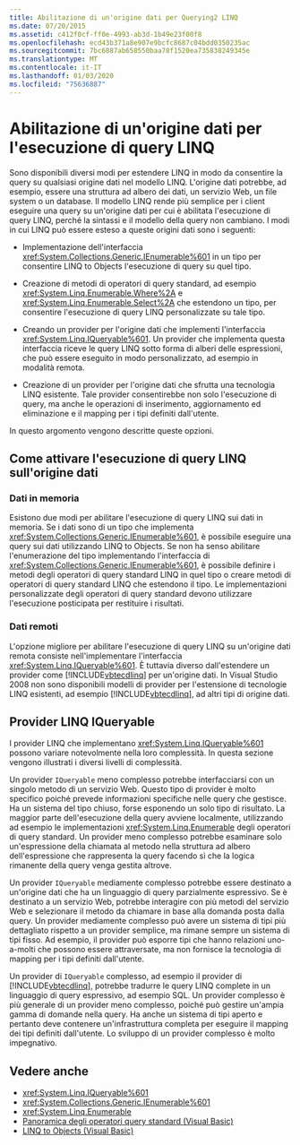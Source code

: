 ```yaml
---
title: Abilitazione di un'origine dati per Querying2 LINQ
ms.date: 07/20/2015
ms.assetid: c412f0cf-ff0e-4993-ab3d-1b49e23f00f8
ms.openlocfilehash: ecd43b371a8e907e9bcfc8687c04bdd0350235ac
ms.sourcegitcommit: 7bc6887ab658550baa78f1520ea735838249345e
ms.translationtype: MT
ms.contentlocale: it-IT
ms.lasthandoff: 01/03/2020
ms.locfileid: "75636887"
---
```

# <a name="enabling-a-data-source-for-linq-querying"></a>Abilitazione di un'origine dati per l'esecuzione di query LINQ

Sono disponibili diversi modi per estendere LINQ in modo da consentire la query su qualsiasi origine dati nel modello LINQ. L'origine dati potrebbe, ad esempio, essere una struttura ad albero dei dati, un servizio Web, un file system o un database. Il modello LINQ rende più semplice per i client eseguire una query su un'origine dati per cui è abilitata l'esecuzione di query LINQ, perché la sintassi e il modello della query non cambiano. I modi in cui LINQ può essere esteso a queste origini dati sono i seguenti:

- Implementazione dell'interfaccia <xref:System.Collections.Generic.IEnumerable%601> in un tipo per consentire LINQ to Objects l'esecuzione di query su quel tipo.

- Creazione di metodi di operatori di query standard, ad esempio <xref:System.Linq.Enumerable.Where%2A> e <xref:System.Linq.Enumerable.Select%2A> che estendono un tipo, per consentire l'esecuzione di query LINQ personalizzate su tale tipo.

- Creando un provider per l'origine dati che implementi l'interfaccia <xref:System.Linq.IQueryable%601>. Un provider che implementa questa interfaccia riceve le query LINQ sotto forma di alberi delle espressioni, che può essere eseguito in modo personalizzato, ad esempio in modalità remota.

- Creazione di un provider per l'origine dati che sfrutta una tecnologia LINQ esistente. Tale provider consentirebbe non solo l'esecuzione di query, ma anche le operazioni di inserimento, aggiornamento ed eliminazione e il mapping per i tipi definiti dall'utente.

In questo argomento vengono descritte queste opzioni.

## <a name="how-to-enable-linq-querying-of-your-data-source"></a>Come attivare l'esecuzione di query LINQ sull'origine dati

### <a name="in-memory-data"></a>Dati in memoria
 Esistono due modi per abilitare l'esecuzione di query LINQ sui dati in memoria. Se i dati sono di un tipo che implementa <xref:System.Collections.Generic.IEnumerable%601>, è possibile eseguire una query sui dati utilizzando LINQ to Objects. Se non ha senso abilitare l'enumerazione del tipo implementando l'interfaccia di <xref:System.Collections.Generic.IEnumerable%601>, è possibile definire i metodi degli operatori di query standard LINQ in quel tipo o creare metodi di operatori di query standard LINQ che estendono il tipo. Le implementazioni personalizzate degli operatori di query standard devono utilizzare l'esecuzione posticipata per restituire i risultati.

### <a name="remote-data"></a>Dati remoti
 L'opzione migliore per abilitare l'esecuzione di query LINQ su un'origine dati remota consiste nell'implementare l'interfaccia <xref:System.Linq.IQueryable%601>. È tuttavia diverso dall'estendere un provider come [!INCLUDE[vbtecdlinq](~/includes/vbtecdlinq-md.md)] per un'origine dati. In Visual Studio 2008 non sono disponibili modelli di provider per l'estensione di tecnologie LINQ esistenti, ad esempio [!INCLUDE[vbtecdlinq](~/includes/vbtecdlinq-md.md)], ad altri tipi di origine dati.

## <a name="iqueryable-linq-providers"></a>Provider LINQ IQueryable
 I provider LINQ che implementano <xref:System.Linq.IQueryable%601> possono variare notevolmente nella loro complessità. In questa sezione vengono illustrati i diversi livelli di complessità.

 Un provider `IQueryable` meno complesso potrebbe interfacciarsi con un singolo metodo di un servizio Web. Questo tipo di provider è molto specifico poiché prevede informazioni specifiche nelle query che gestisce. Ha un sistema del tipo chiuso, forse esponendo un solo tipo di risultato. La maggior parte dell'esecuzione della query avviene localmente, utilizzando ad esempio le implementazioni <xref:System.Linq.Enumerable> degli operatori di query standard. Un provider meno complesso potrebbe esaminare solo un'espressione della chiamata al metodo nella struttura ad albero dell'espressione che rappresenta la query facendo sì che la logica rimanente della query venga gestita altrove.

 Un provider `IQueryable` mediamente complesso potrebbe essere destinato a un'origine dati che ha un linguaggio di query parzialmente espressivo. Se è destinato a un servizio Web, potrebbe interagire con più metodi del servizio Web e selezionare il metodo da chiamare in base alla domanda posta dalla query. Un provider mediamente complesso può avere un sistema di tipi più dettagliato rispetto a un provider semplice, ma rimane sempre un sistema di tipi fisso. Ad esempio, il provider può esporre tipi che hanno relazioni uno-a-molti che possono essere attraversate, ma non fornisce la tecnologia di mapping per i tipi definiti dall'utente.

 Un provider di `IQueryable` complesso, ad esempio il provider di [!INCLUDE[vbtecdlinq](~/includes/vbtecdlinq-md.md)], potrebbe tradurre le query LINQ complete in un linguaggio di query espressivo, ad esempio SQL. Un provider complesso è più generale di un provider meno complesso, poiché può gestire un'ampia gamma di domande nella query. Ha anche un sistema di tipi aperto e pertanto deve contenere un'infrastruttura completa per eseguire il mapping dei tipi definiti dall'utente. Lo sviluppo di un provider complesso è molto impegnativo.

## <a name="see-also"></a>Vedere anche

- <xref:System.Linq.IQueryable%601>
- <xref:System.Collections.Generic.IEnumerable%601>
- <xref:System.Linq.Enumerable>
- [Panoramica degli operatori query standard (Visual Basic)](../../../../visual-basic/programming-guide/concepts/linq/standard-query-operators-overview.md)
- [LINQ to Objects (Visual Basic)](../../../../visual-basic/programming-guide/concepts/linq/linq-to-objects.md)
